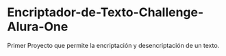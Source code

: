 # Encriptador-de-Texto-Challenge-Alura-One
Primer Proyecto que permite la encriptación y desencriptación de un texto.

